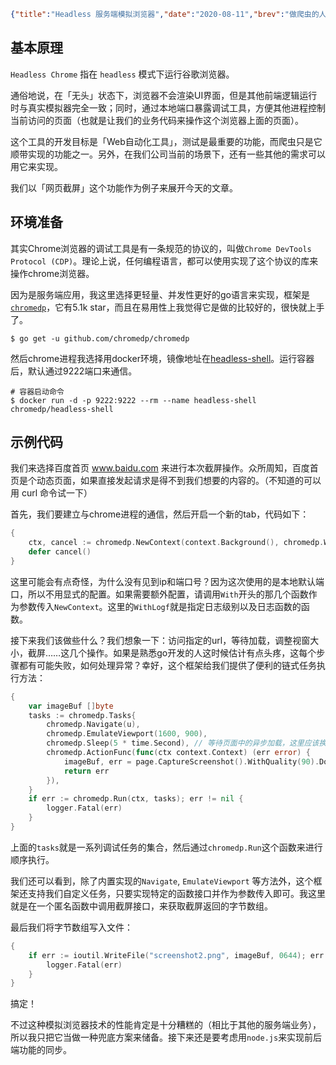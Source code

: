 ```json lw-blog-meta
{"title":"Headless 服务端模拟浏览器","date":"2020-08-11","brev":"做爬虫的人肯定熟悉模拟浏览器，我们今天介绍来自于chrome家族的Headless工具。","tags":["Golang","中间件"],"path":"blog/2020/200811-Headless模拟浏览器.md"}
```


## 基本原理

`Headless Chrome` 指在 `headless` 模式下运行谷歌浏览器。

通俗地说，在「无头」状态下，浏览器不会渲染UI界面，但是其他前端逻辑运行时与真实模拟器完全一致；同时，通过本地端口暴露调试工具，方便其他进程控制当前访问的页面（也就是让我们的业务代码来操作这个浏览器上面的页面）。

这个工具的开发目标是「Web自动化工具」，测试是最重要的功能，而爬虫只是它顺带实现的功能之一。另外，在我们公司当前的场景下，还有一些其他的需求可以用它来实现。

我们以「网页截屏」这个功能作为例子来展开今天的文章。

## 环境准备

其实Chrome浏览器的调试工具是有一条规范的协议的，叫做`Chrome DevTools Protocol (CDP)`。理论上说，任何编程语言，都可以使用实现了这个协议的库来操作chrome浏览器。

因为是服务端应用，我这里选择更轻量、并发性更好的go语言来实现，框架是[`chromedp`](https://github.com/chromedp/chromedp)，它有5.1k star，而且在易用性上我觉得它是做的比较好的，很快就上手了。

```shell-session
$ go get -u github.com/chromedp/chromedp
```

然后chrome进程我选择用docker环境，镜像地址在[headless-shell](https://hub.docker.com/r/chromedp/headless-shell/)。运行容器后，默认通过9222端口来通信。

```shell-session
# 容器启动命令
$ docker run -d -p 9222:9222 --rm --name headless-shell chromedp/headless-shell
```

## 示例代码

我们来选择百度首页 www.baidu.com 来进行本次截屏操作。众所周知，百度首页是个动态页面，如果直接发起请求是得不到我们想要的内容的。（不知道的可以用 curl 命令试一下）

首先，我们要建立与chrome进程的通信，然后开启一个新的tab，代码如下：

```go
{
    ctx, cancel := chromedp.NewContext(context.Background(), chromedp.WithLogf(logger.Printf))
    defer cancel()
}
```

这里可能会有点奇怪，为什么没有见到ip和端口号？因为这次使用的是本地默认端口，所以不用显式的配置。如果需要额外配置，请调用`With`开头的那几个函数作为参数传入`NewContext`。这里的`WithLogf`就是指定日志级别以及日志函数的函数。

接下来我们该做些什么？我们想象一下：访问指定的url，等待加载，调整视窗大小，截屏……这几个操作。如果是熟悉go开发的人这时候估计有点头疼，这每个步骤都有可能失败，如何处理异常？幸好，这个框架给我们提供了便利的链式任务执行方法：

```go
{
    var imageBuf []byte
    tasks := chromedp.Tasks{
        chromedp.Navigate(u),
        chromedp.EmulateViewport(1600, 900),
        chromedp.Sleep(5 * time.Second), // 等待页面中的异步加载，这里应该换成更稳固的逻辑。
        chromedp.ActionFunc(func(ctx context.Context) (err error) {
            imageBuf, err = page.CaptureScreenshot().WithQuality(90).Do(ctx)
            return err
        }),
    }
    if err := chromedp.Run(ctx, tasks); err != nil {
        logger.Fatal(err)
    }
}
```

上面的`tasks`就是一系列调试任务的集合，然后通过`chromedp.Run`这个函数来进行顺序执行。

我们还可以看到，除了内置实现的`Navigate`, `EmulateViewport` 等方法外，这个框架还支持我们自定义任务，只要实现特定的函数接口并作为参数传入即可。我这里就是在一个匿名函数中调用截屏接口，来获取截屏返回的字节数组。

最后我们将字节数组写入文件：

```go
{
    if err := ioutil.WriteFile("screenshot2.png", imageBuf, 0644); err != nil {
        logger.Fatal(err)
    }
}
```

搞定！

不过这种模拟浏览器技术的性能肯定是十分糟糕的（相比于其他的服务端业务），所以我只把它当做一种兜底方案来储备。接下来还是要考虑用`node.js`来实现前后端功能的同步。
